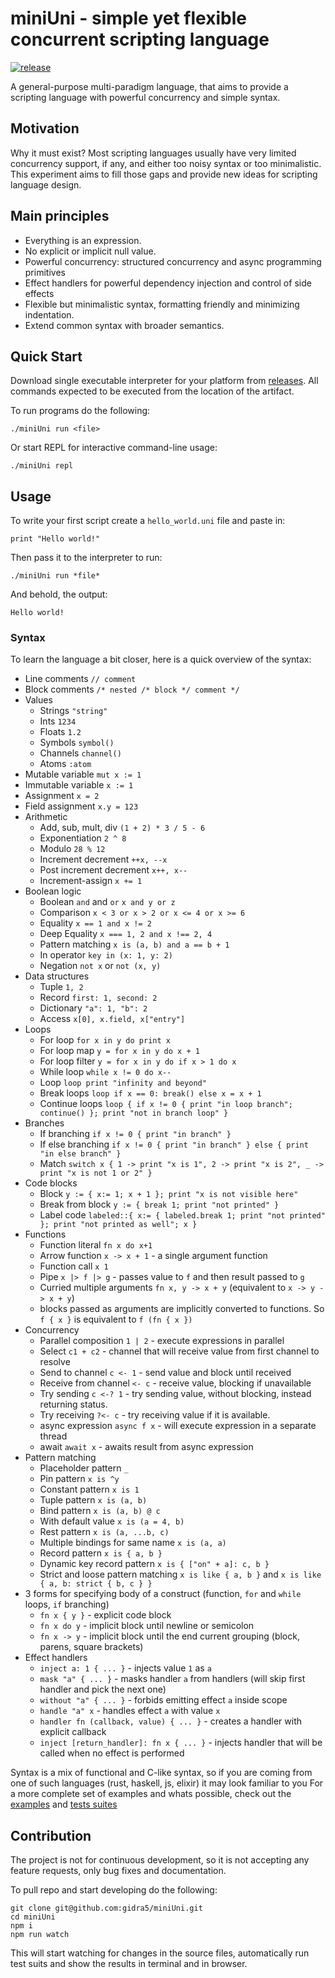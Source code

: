 # miniUni - simple yet flexible concurrent scripting language
[![release](https://github.com/gidra5/miniUni/actions/workflows/release.yml/badge.svg?cache-control=no-cache)](https://github.com/gidra5/miniUni/actions/workflows/release.yml)

A general-purpose multi-paradigm language, that aims to provide a scripting language with powerful concurrency and simple syntax.

## Motivation

Why it must exist? Most scripting languages usually have very limited concurrency support, if any, and either too noisy syntax or too minimalistic. This experiment aims to fill those gaps and provide new ideas for scripting language design.

## Main principles
* Everything is an expression. 
* No explicit or implicit null value. 
* Powerful concurrency: structured concurrency and async programming primitives 
* Effect handlers for powerful dependency injection and control of side effects
* Flexible but minimalistic syntax, formatting friendly and minimizing indentation.
* Extend common syntax with broader semantics.

## Quick Start
Download single executable interpreter for your platform from [releases](https://github.com/gidra5/miniUni/releases). All commands expected to be executed from the location of the artifact.

To run programs do the following:
```
./miniUni run <file>
```

Or start REPL for interactive command-line usage:
```
./miniUni repl
```

## Usage

To write your first script create a `hello_world.uni` file and paste in:
```
print "Hello world!"
```

Then pass it to the interpreter to run:
```
./miniUni run *file*
```

And behold, the output:
```
Hello world!
```

### Syntax
To learn the language a bit closer, here is a quick overview of the syntax:

* Line comments `// comment`
* Block comments `/* nested /* block */ comment */`
* Values
  * Strings `"string"`
  * Ints `1234`
  * Floats `1.2`
  * Symbols `symbol()`
  * Channels `channel()`
  * Atoms `:atom`
* Mutable variable `mut x := 1`
* Immutable variable `x := 1`
* Assignment `x = 2`
* Field assignment `x.y = 123`
* Arithmetic
  * Add, sub, mult, div `(1 + 2) * 3 / 5 - 6`
  * Exponentiation `2 ^ 8`
  * Modulo `28 % 12`
  * Increment decrement `++x, --x`
  * Post increment decrement `x++, x--`
  * Increment-assign `x += 1`
* Boolean logic
  * Boolean `and` and `or` `x and y or z`
  * Comparison `x < 3 or x > 2 or x <= 4 or x >= 6`
  * Equality `x == 1 and x != 2`
  * Deep Equality `x === 1, 2 and x !== 2, 4`
  * Pattern matching `x is (a, b) and a == b + 1`
  * In operator `key in (x: 1, y: 2)`
  * Negation `not x` or `not (x, y)`
* Data structures
  * Tuple `1, 2`
  * Record `first: 1, second: 2`
  * Dictionary `"a": 1, "b": 2`
  * Access `x[0], x.field, x["entry"]`
* Loops
  * For loop `for x in y do print x`
  * For loop map `y = for x in y do x + 1`
  * For loop filter `y = for x in y do if x > 1 do x`
  * While loop `while x != 0 do x--`
  * Loop `loop print "infinity and beyond"`
  * Break loops `loop if x == 0: break() else x = x + 1`
  * Continue loops `loop { if x != 0 { print "in loop branch"; continue() }; print "not in branch loop" }`
* Branches
  * If branching `if x != 0 { print "in branch" }`
  * If else branching `if x != 0 { print "in branch" } else { print "in else branch" }`
  * Match `switch x { 1 -> print "x is 1", 2 -> print "x is 2", _ -> print "x is not 1 or 2" }`
* Code blocks
  * Block `y := { x:= 1; x + 1 }; print "x is not visible here"`
  * Break from block `y := { break 1; print "not printed" }`
  * Label code `labeled::{ x:= { labeled.break 1; print "not printed" }; print "not printed as well"; x }`
* Functions
  * Function literal `fn x do x+1`
  * Arrow function `x -> x + 1` - a single argument function
  * Function call `x 1`
  * Pipe `x |> f |> g` - passes value to `f` and then result passed to `g`
  * Curried multiple arguments `fn x, y -> x + y` (equivalent to `x -> y -> x + y`)
  * blocks passed as arguments are implicitly converted to functions. So `f { x }` is equivalent to `f (fn { x })`
* Concurrency
  * Parallel composition `1 | 2` - execute expressions in parallel
  * Select `c1 + c2` - channel that will receive value from first channel to resolve
  * Send to channel `c <- 1` - send value and block until received
  * Receive from channel `<- c` - receive value, blocking if unavailable
  * Try sending `c <-? 1` - try sending value, without blocking, instead returning status.
  * Try receiving `?<- c` - try receiving value if it is available.
  * async expression `async f x` - will execute expression in a separate thread
  * await `await x` - awaits result from async expression
* Pattern matching
  * Placeholder pattern `_`
  * Pin pattern `x is ^y`
  * Constant pattern `x is 1`
  * Tuple pattern `x is (a, b)`
  * Bind pattern `x is (a, b) @ c`
  * With default value `x is (a = 4, b)`
  * Rest pattern `x is (a, ...b, c)`
  * Multiple bindings for same name `x is (a, a)`
  * Record pattern `x is { a, b }`
  * Dynamic key record pattern `x is { ["on" + a]: c, b }`
  * Strict and loose pattern matching `x is like { a, b }` and `x is like { a, b: strict { b, c } }`
* 3 forms for specifying body of a construct (function, `for` and `while` loops, `if` branching)
  * `fn x { y }` - explicit code block
  * `fn x do y` - implicit block until newline or semicolon
  * `fn x -> y` - implicit block until the end current grouping (block, parens, square brackets)
* Effect handlers 
  * `inject a: 1 { ... }` - injects value `1` as `a`
  * `mask "a" { ... }` - masks handler `a` from handlers (will skip first handler and pick the next one)
  * `without "a" { ... }` - forbids emitting effect `a` inside scope
  * `handle "a" x` - handles effect `a` with value `x`
  * `handler fn (callback, value) { ... }` - creates a handler with explicit callback
  * `inject [return_handler]: fn x { ... }` - injects handler that will be called when no effect is performed

Syntax is a mix of functional and C-like syntax, so if you are coming from one of such languages (rust, haskell, js, elixir) it may look familiar to you
For a more complete set of examples and whats possible, check out the [examples](https://github.com/gidra5/miniUni/tree/main/examples) and [tests suites](https://github.com/gidra5/miniUni/tree/main/tests)

## Contribution

The project is not for continuous development, so it is not accepting any feature requests, only bug fixes and documentation. 

To pull repo and start developing do the following:
```
git clone git@github.com:gidra5/miniUni.git
cd miniUni
npm i
npm run watch
```

This will start watching for changes in the source files, automatically run test suits and show the results in terminal and in browser.
